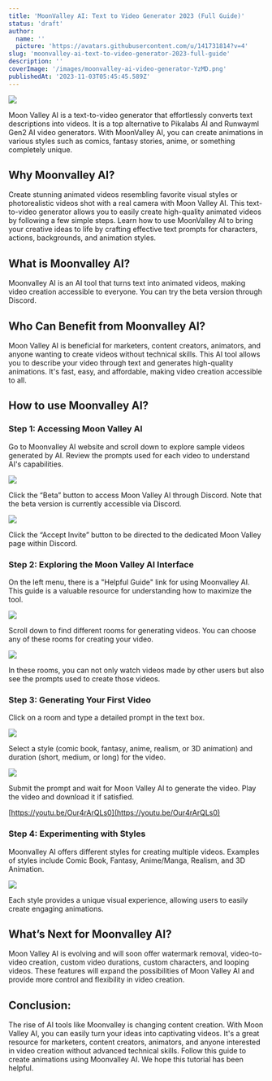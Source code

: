 ```yaml
---
title: 'MoonValley AI: Text to Video Generator 2023 (Full Guide)'
status: 'draft'
author:
  name: ''
  picture: 'https://avatars.githubusercontent.com/u/141731814?v=4'
slug: 'moonvalley-ai-text-to-video-generator-2023-full-guide'
description: ''
coverImage: '/images/moonvalley-ai-video-generator-YzMD.png'
publishedAt: '2023-11-03T05:45:45.589Z'
---
```


![](/images/moonvalley-ai-video-generator-Y0MD.png)

Moon Valley AI is a text-to-video generator that effortlessly converts text descriptions into videos. It is a top alternative to Pikalabs AI and Runwayml Gen2 AI video generators. With MoonValley AI, you can create animations in various styles such as comics, fantasy stories, anime, or something completely unique.

## **Why Moonvalley AI?**

Create stunning animated videos resembling favorite visual styles or photorealistic videos shot with a real camera with Moon Valley AI. This text-to-video generator allows you to easily create high-quality animated videos by following a few simple steps. Learn how to use MoonValley AI to bring your creative ideas to life by crafting effective text prompts for characters, actions, backgrounds, and animation styles.

## **What is Moonvalley AI?**

Moonvalley AI is an AI tool that turns text into animated videos, making video creation accessible to everyone. You can try the beta version through Discord.

## **Who Can Benefit from Moonvalley AI?**

Moon Valley AI is beneficial for marketers, content creators, animators, and anyone wanting to create videos without technical skills. This AI tool allows you to describe your video through text and generates high-quality animations. It's fast, easy, and affordable, making video creation accessible to all.

## **How to use Moonvalley AI?**

### **Step 1: Accessing Moon Valley AI**

Go to Moonvalley AI website and scroll down to explore sample videos generated by AI. Review the prompts used for each video to understand AI's capabilities.

![](/images/moonvalley-ai-text-to-video-generator-1024x479-U1Nz.png)

Click the “Beta” button to access Moon Valley AI through Discord. Note that the beta version is currently accessible via Discord.

![](/images/image-8-AyNz.png)

Click the “Accept Invite” button to be directed to the dedicated Moon Valley page within Discord.

### **Step 2: Exploring the Moon Valley AI Interface**

On the left menu, there is a "Helpful Guide" link for using Moonvalley AI. This guide is a valuable resource for understanding how to maximize the tool.

![](/images/image-9-IyMj.png)

Scroll down to find different rooms for generating videos. You can choose any of these rooms for creating your video.

![](/images/moonvalley-ai-video-generator-for-text-to-video-k1NT.png)

In these rooms, you can not only watch videos made by other users but also see the prompts used to create those videos.

### **Step 3: Generating Your First Video**

Click on a room and type a detailed prompt in the text box.

![](/images/moonvalley-ai-video-generator-for-text-to-video-_-ai-animation-3-16-screenshot-1024x576-gyMj.png)

Select a style (comic book, fantasy, anime, realism, or 3D animation) and duration (short, medium, or long) for the video.

![](/images/moonvalley-ai-video-generator-prompt-Y5MD.png)

Submit the prompt and wait for Moon Valley AI to generate the video. Play the video and download it if satisfied.

[https://youtu.be/Our4rArQLs0](https://youtu.be/Our4rArQLs0)

### **Step 4: Experimenting with Styles**

Moonvalley AI offers different styles for creating multiple videos. Examples of styles include Comic Book, Fantasy, Anime/Manga, Realism, and 3D Animation.

![](/images/moonvalley-ai-video-generator-for-text-to-video-_-ai-animation-3-47-screenshot-1024x576-kzNT.png)

Each style provides a unique visual experience, allowing users to easily create engaging animations.

## **What’s Next for Moonvalley AI?**

Moon Valley AI is evolving and will soon offer watermark removal, video-to-video creation, custom video durations, custom characters, and looping videos. These features will expand the possibilities of Moon Valley AI and provide more control and flexibility in video creation.

## **Conclusion:**

The rise of AI tools like Moonvalley is changing content creation. With Moon Valley AI, you can easily turn your ideas into captivating videos. It's a great resource for marketers, content creators, animators, and anyone interested in video creation without advanced technical skills. Follow this guide to create animations using Moonvalley AI. We hope this tutorial has been helpful.



